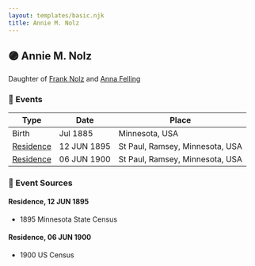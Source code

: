 ```yaml
---
layout: templates/basic.njk
title: Annie M. Nolz
---
```

## 🟣 Annie M. Nolz

Daughter of [Frank Nolz](/people/6/61628928) and [Anna Felling](/people/1/1735561)

### 📆 Events

Type | Date | Place
------ | ------ | ------
Birth | Jul 1885 | Minnesota, USA
[Residence](#event-1) | 12 JUN 1895 | St Paul, Ramsey, Minnesota, USA
[Residence](#event-2) | 06 JUN 1900 | St Paul, Ramsey, Minnesota, USA

### 📰 Event Sources

#### <a id="event-1"></a> Residence, 12 JUN 1895
* 1895 Minnesota State Census

#### <a id="event-2"></a> Residence, 06 JUN 1900
* 1900 US Census